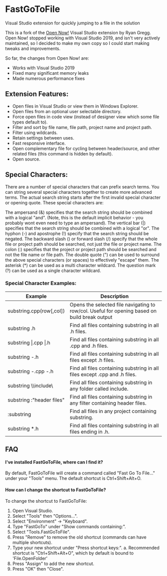 # FastGoToFile
Visual Studio extension for quickly jumping to a file in the solution

This is a fork of the [Open Now!](https://marketplace.visualstudio.com/items?itemName=Nem.OpenNow) Visual Studio extension by Ryan Gregg.  Open Now! stopped working with Visual Studio 2019, and isn't very actively maintained, so I decided to make my own copy so I could start making tweaks and improvements.

So far, the changes from Open Now! are:
* Works with Visual Studio 2019
* Fixed many significant memory leaks
* Made numerous performance fixes

## Extension Features:
* Open files in Visual Studio or view them in Windows Explorer.
* Open files from an optional user selectable directory.
* Force open files in code view (instead of designer view which some file types default to).
* Filter and sort by file name, file path, project name and project path.
* Filter using wildcards.
* Retain settings between uses.
* Fast responsive interface.
* Open complementary file for cycling between header/source, and other related files (this command is hidden by default).
* Open source.

## Special Characters:

There are a number of special characters that can prefix search terms. You can string several special characters together to create more advanced terms. The actual search string starts after the first invalid special character or opening quote. These special characters are:

The ampersand (&) specifies that the search string should be combined with a logical "and". (Note, this is the default implicit behavior - you probably wont even need to type an ampersand).
The vertical bar (|) specifies that the search string should be combined with a logical "or".
The hyphon (-) and apostrophe (!) specify that the search string should be negated.
The backward slash (\) or forward slash (/) specify that the whole file or project path should be searched, not just the file or project name.
The colon (:) specifies that the project or project path should be searched and not the file name or file path.
The double quote (") can be used to surround the above special characters (or spaces) to effectively "escape" them.
The asterisk (*) can be used as a multi character wildcard.
The question mark (?) can be used as a single character wildcard.

### Special Character Examples:

| Example | Description |
| ------- | ----------- |
| substring.cpp(row[,col])	| Opens the selected file navigating to row/col. Useful for opening based on build break output
| substring .h	| Find all files containing substring in all .h files.
| substring &#124;.cpp &#124;.h | Find all files containing substring in all .cpp and .h files.
| substring -.h	| Find all files containing substring in all files except .h files.
| substring -.cpp -.h | Find all files containing substring in all files except .cpp and .h files.
| substring \\\\include\\ | Find all files containing substring in any folder called include.
| substring :\"header files" | Find all files containing substring in any filter containing header files.
| :substring | Find all files in any project containing substring.
| substring *.h | Find all files containing substring in all files ending in .h.


## FAQ

#### I've installed FastGoToFile, where can I find it?
By default, FastGoToFile will create a command called "Fast Go To File..." under your "Tools" menu.  The default shortcut is Ctrl+Shift+Alt+O.

#### How can I change the shortcut to FastGoToFile?

To change the shortcut to FastGoToFile:

1. Open Visual Studio.
2. Select "Tools" then "Options...".
3. Select "Environment" -> "Keyboard".
4. Type "FastGoTo" under "Show commands containing:".
5. Select "Tools.FastGoToFile".
6. Press "Remove" to remove the old shortcut (commands can have multiple shortcuts).
7. Type your new shortcut under "Press shortcut keys:".
    a. Recommended shortcut is "Ctrl+Shift+Alt+O", which by default is bound to 'File.OpenFolder'
8. Press "Assign" to add the new shortcut.
9. Press "OK" then "Close".
